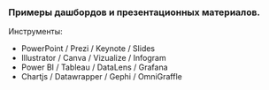 ### Примеры дашбордов и презентационных материалов.
Инструменты:
- PowerPoint / Prezi / Keynote / Slides 
- Illustrator / Canva / Vizualize / Infogram
- Power BI / Tableau / DataLens / Grafana
- Chartjs / Datawrapper / Gephi / OmniGraffle
